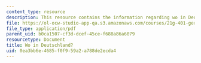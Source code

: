 ```yaml
---
content_type: resource
description: This resource contains the information regarding wo in Deutschland?.
file: https://ol-ocw-studio-app-qa.s3.amazonaws.com/courses/21g-401-german-i-fall-2008/0ea3bb6e4685f0f959a2a788de2ecda4_MIT21G_401F08_wo_deut.pdf
file_type: application/pdf
parent_uid: b0ca1507-cf3d-dcef-45ce-f688a86a6079
resourcetype: Document
title: Wo in Deutschland?
uid: 0ea3bb6e-4685-f0f9-59a2-a788de2ecda4
---
```

